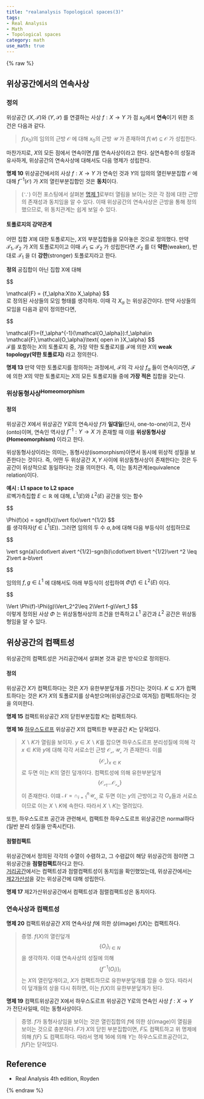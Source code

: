 ```yaml
---
title: "realanalysis Topological spaces(3)"
tags:
- Real Analysis
- Math
- Topological spaces
category: math
use_math: true
---
```

{% raw %}

## 위상공간에서의 연속사상
### 정의
위상공간 $(X,\mathcal{T})$와 $(Y,\mathcal{S})$ 를 연결하는 사상 $f:X\to Y$ 가 점 $x_0$에서 **연속**이기 위한 조건은 다음과 같다.   
> $f(x_0)$의 임의의 근방 $\mathcal{O}$ 에 대해 $x_0$의 근방 $\mathcal{U}$ 가 존재하여 $f(\mathcal{U)}\subseteq\mathcal{O}$ 가 성립한다.   

마찬가지로, $X$의 모든 점에서 연속이면 $f$를 연속사상이라고 한다. 실연속함수의 성질과 유사하게, 위상공간의 연속사상에 대해서도 다음 명제가 성립한다.    

**명제 10** 위상공간에서의 사상 $f:X\to Y$ 가 연속인 것과 $Y$의 임의의 열린부분집합 $\mathcal{O}$ 에 대해 $f^{-1}(\mathcal{O})$ 가 $X$의 열린부분집합인 것은 **동치**이다.   
> $(\because)$ 이전 포스팅에서 살펴본 [명제 1](https://ddangchani.github.io/math/realanalysis_Topological_spaces(1))로부터 열림을 보이는 것은 각 점에 대한 근방의 존재성과 동치임을 알 수 있다. 이때 위상공간의 연속사상은 근방을 통해 정의했으므로, 위 동치관계는 쉽게 보일 수 있다.   

#### 토폴로지의 강약관계
어떤 집합 $X$에 대한 토폴로지는, $X$의 부분집합들을 모아놓은 것으로 정의했다. 만약 $\mathcal{T_1},\mathcal{T_2}$ 가 $X$의 토폴로지이고 이때 $\mathcal{T_1}\subseteq\mathcal{T_2}$ 가 성립한다면 $\mathcal{T_2}$ 를 더 **약한**(weaker), 반대로 $\mathcal{T_1}$ 을 더 **강한**(stronger) 토폴로지라고 한다. 

**정의** 공집합이 아닌 집합 X에 대해    

$$

\mathcal{F} = \{f_\alpha:X\to X_\alpha\}
$$   
로 정의된 사상들의 모임 형태를 생각하자. 이때 각 $X_\alpha$ 는 위상공간이다. 만약 사상들의 모임을 다음과 같이 정의한다면,   

$$

\mathcal{F}=\{f_\alpha^{-1}(\mathcal{O_\alpha}):f_\alpha\in \mathcal{F},\mathcal{O_\alpha}\text{  open  in   }X_\alpha\}
$$   
$\mathcal{F}$를 포함하는 $X$의 토폴로지 중, 가장 약한 토폴로지를 $\mathcal{F}$애 의한 $X$의 **weak topology(약한 토폴로지)** 라고 정의한다.   

**명제 13** 만약 약한 토폴로지를 정의하는 과정에서, $\mathcal{F}$의 각 사상 $f_\alpha$ 들이 연속이라면, $\mathcal{F}$에 의한 $X$의 약한 토폴로지는 $X$의 모든 토폴로지들 중에 **가장 적은** 집합을 갖는다.    

### 위상동형사상<sup>Homeomorphism</sup>
#### 정의
위상공간 $X$에서 위상공간 $Y$로의 연속사상 $f$가 **일대일**(단사, one-to-one)이고, 전사(onto)이며, 연속인 역사상 $f^{-1}:Y\to X$ 가 존재할 때 이를 **위상동형사상(Homeomorphism)** 이라고 한다.   

위상동형사상이라는 의미는, 동형사상(isomorphism)아면서 동시에 위상적 성질을 보존한다는 것이다. 즉, 어떤 두 위상공간 $X,Y$ 사이에 위상동형사상이 존재한다는 것은 두 공간이 위상적으로 동일하다는 것을 의미한다. 즉, 이는 동치관계(equivalence relation)이다.   

**예시 : L1 space to L2 space**    
르벡가측집합 $E\subset \mathbb{R}$ 에 대해, $L^1(E)$와 $L^2(E)$ 공간을 잇는 함수   

$$

\Phi(f)(x) = sgn(f(x))\vert f(x)\vert ^{1/2}
$$    
를 생각하자($f\in L^1(E)$). 그러면 임의의 두 수 $a,b$에 대해 다음 부등식이 성립하므로   

$$

\vert sgn(a)\cdot\vert a\vert ^{1/2}-sgn(b)\cdot\vert b\vert ^{1/2}\vert ^2 \leq 2\vert a-b\vert 

$$

임의의 $f,g\in L^1$ 에 대해서도 아래 부등식이 성립하여 $\Phi(f)\in L^2(E)$ 이다.   

$$

\Vert \Phi(f)-\Phi(g)\Vert_2^2\leq 2\Vert f-g\Vert_1
$$    
이렇게 정의된 사상 $\Phi$ 는 위상동형사상의 조건을 만족하고 $L^1$ 공간과 $L^2$ 공간은 위상동형임을 알 수 있다.   

## 위상공간의 컴팩트성
위상공간의 컴팩트성은 거리공간에서 살펴본 것과 같은 방식으로 정의된다.   
#### 정의
위상공간 $X$가 컴팩트하다는 것은 $X$가 유한부분덮개를 가진다는 것이다. $K\subseteq X$가 컴팩트하다는 것은 $K$가 $X$의 토폴로지를 상속받으며(위상공간으로 여겨짐) 컴팩트하다는 것을 의미한다.

**명제 15** 컴팩트위상공간 $X$의 닫힌부분집합 $K$는 컴팩트하다.   

**명제 16** [하우스도르프](https://ddangchani.github.io/math/realanalysis_Topological_spaces(2)) 위상공간 $X$의 컴팩트한 부분공간 $K$는 닫혀있다.
> $X\backslash K$가 열림을 보이자. $y\in X\backslash K$를 잡으면 하우스도르프 분리성질에 의해 각 $x\in K$와 $y$에 대해 각각 서로소인 근방 $\mathcal{O_x,U_x}$ 가 존재한다. 이를 $$\{\mathcal{O_x}\}_{x\in K}$$ 로 두면 이는 $K$의 열린 덮개이다. 컴팩트성에 의해 유한부분덮개 $$\{\mathcal{O_{x_1}\ldots O_{x_n}}\}$$ 이 존재한다. 이떄 $\mathcal{N}=\cap_{i=1}^n\mathcal{U_{x_i}}$ 로 두면 이는 $y$의 근방이고 각 $O_x$들과 서로소이므로 이는 $X\backslash K$에 속한다. 따라서 $X\backslash K$는 열려있다.   

또한, 하우스도르프 공간과 관련해서, 컴팩트한 하우스도르프 위상공간은 normal하다(일반 분리 성질을 만족시킨다).   

#### 점렬컴팩트
위상공간에서 정의된 각각의 수열이 수렴하고, 그 수렴값이 해당 위상공간의 점이면 그 위상공간을 **점렬컴팩트**하다고 한다.   
[거리공간](https://ddangchani.github.io/math/realanalysis_metricspaces)에서는 컴팩트성과 점렬컴팩트성이 동치임을 확인했었는데, 위상공간에서는 [제2가산성](https://ddangchani.github.io/math/realanalysis_Topological_spaces(2))을 갖는 위상공간에 대해 성립한다.     

**명제 17** 제2가산위상공간에서 컴팩트성과 점렬컴팩트성은 동치이다.   

### 연속사상과 컴팩트성
**명제 20** 컴팩트위상공간 $X$의 연속사상 $f$에 의한 상(image) $f(X)$는 컴팩트하다.   
> 증명. $f(X)$의 열린덮개 $$\{O_i\}_{i\in N}$$ 을 생각하자. 이떄 연속사상의 성질에 의해 $$\{f^{-1}(O_i)\}_i$$는 $X$의 열린덮개이고, $X$가 컴팩트하므로 유한부분덮개를 잡을 수 있다. 따라서 이 덮개들의 상을 다시 취하면, 이는 $f(X)$의 유한부분덮개가 된다.   


**명제 19** 컴팩트위상공간 X에서 하우스도르프 위상공간 Y로의 연속인 사상 $f:X\to Y$ 가 전단사일때, 이는 동형사상이다.    
> 증명. $f$가 동형사상임을 보이는 것은 열린집합의 $f$에 의한 상(image)이 열림을 보이는 것으로 충분하다. $F$가 $X$의 닫힌 부분집합이면, $F$도 컴팩트하고 위 명제에 의해 $f(F)$ 도 컴팩트하다. 따라서 명제 16에 의해 $Y$는 하우스도르프공간이고, $f(F)$는 닫혀있다.



## Reference
 - Real Analysis 4th edition, Royden

{% endraw %}